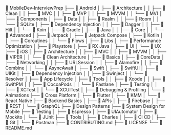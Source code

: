 📁 MobileDev-InterviewPrep
├── 📁 Android
│   ├── 📁 Architecture
│   │   ├── 📁 Clean
│   │   ├── 📁 MVC
│   │   ├── 📁 MVP
│   │   ├── 📁 MVVM
│   │   └── 📁 MVI
│   ├── 📁 Components
│   ├── 📁 Data
│   │   ├── 📁 Realm
│   │   ├── 📁 Room
│   │   └── 📁 SQLite
│   ├── 📁 Dependency Injection
│   │   ├── 📁 Dagger
│   │   ├── 📁 Hilt
│   │   └── 📁 Koin
│   ├── 📁 Gradle
│   ├── 📁 Java
│   │   ├── 📁 Core
│   │   └── 📁 Advanced
│   ├── 📁 Jetpack
│   ├── 📁 Jetpack Compose
│   ├── 📁 Kotlin
│   │   ├── 📁 Coroutines
│   │   └── 📁 Flows
│   ├── 📁 Libs
│   ├── 📁 Performance Optimization
│   ├── 📁 Playstore
│   ├── 📁 RX Java
│   ├── 📁 UI
│   └── 📁 UX
├── 📁 iOS
│   ├── 📁 Architecture
│   │   ├── 📁 MVC
│   │   ├── 📁 MVVM
│   │   ├── 📁 VIPER
│   │   └── 📁 Clean Architecture
│   ├── 📁 Basics
│   ├── 📁 CoreData
│   ├── 📁 Networking
│   │   ├── 📁 URLSession
│   │   ├── 📁 Alamofire
│   │   ├── 📁 Combine
│   │   └── 📁 AsyncAwait
│   ├── 📁 Swift
│   ├── 📁 SwiftUI
│   ├── 📁 UIKit
│   ├── 📁 Dependency Injection
│   │   ├── 📁 Swinject
│   │   └── 📁 Resolver
│   ├── 📁 App Lifecycle
│   ├── 📁 Tools
│   │   ├── 📁 Xcode
│   │   ├── 📁 SwiftPM
│   │   ├── 📁 CocoaPods
│   │   └── 📁 Fastlane
│   ├── 📁 Testing
│   │   ├── 📁 XCTest
│   │   └── 📁 XCUITest
│   ├── 📁 Debugging & Profiling
│   └── 📁 Animations
├── 📁 Cross Platform
│   ├── 📁 Flutter
│   ├── 📁 KMM
│   └── 📁 React Native
├── 📁 Backend Basics
│   ├── 📁 APIs
│   ├── 📁 Firebase
│   ├── 📁 REST
│   └── 📁 GraphQL
├── 📁 Design Patterns
├── 📁 System Design for Mobile
├── 📁 Testing
│   ├── 📁 Espresso
│   ├── 📁 UIAutomator
│   ├── 📁 Mockito
│   └── 📁 JUnit
├── 📁 Tools
│   ├── 📁 Charles
│   ├── 📁 CI CD
│   ├── 📁 Git
│   └── 📁 Postman
├── 📄 CONTRIBUTING.md
├── 📄 LICENSE
└── 📄 README.md
